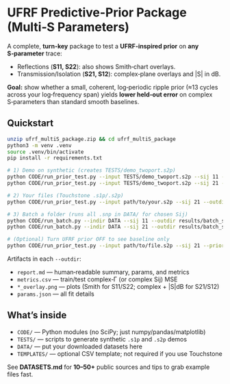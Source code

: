 # UFRF Predictive-Prior Package (Multi‑S Parameters)

A complete, **turn‑key** package to test a **UFRF-inspired prior** on **any S‑parameter** trace:
- Reflections (**S11, S22**): also shows Smith‑chart overlays.
- Transmission/Isolation (**S21, S12**): complex‑plane overlays and |S| in dB.

**Goal:** show whether a small, coherent, log‑periodic ripple prior (≈13 cycles across your log‑frequency span)
yields **lower held‑out error** on complex S‑parameters than standard smooth baselines.

## Quickstart

```bash
unzip ufrf_multiS_package.zip && cd ufrf_multiS_package
python3 -m venv .venv
source .venv/bin/activate
pip install -r requirements.txt

# 1) Demo on synthetic (creates TESTS/demo_twoport.s2p)
python CODE/run_prior_test.py --input TESTS/demo_twoport.s2p --sij 11 --outdir results/demo_s11
python CODE/run_prior_test.py --input TESTS/demo_twoport.s2p --sij 21 --outdir results/demo_s21

# 2) Your files (Touchstone .s1p/.s2p)
python CODE/run_prior_test.py --input path/to/your.s2p --sij 21 --outdir results/your_s21

# 3) Batch a folder (runs all .snp in DATA/ for chosen Sij)
python CODE/run_batch.py --indir DATA --sij 11 --outdir results/batch_s11
python CODE/run_batch.py --indir DATA --sij 21 --outdir results/batch_s21

# (Optional) Turn UFRF prior OFF to see baseline only
python CODE/run_prior_test.py --input path/to/file.s2p --sij 21 --prior off --outdir results/baseline_only
```

Artifacts in each `--outdir`:
- `report.md` — human‑readable summary, params, and metrics
- `metrics.csv` — train/test complex‑Γ (or complex Sij) MSE
- `*_overlay.png` — plots (Smith for S11/S22; complex + |S|dB for S21/S12)
- `params.json` — all fit details

## What’s inside
- `CODE/` — Python modules (no SciPy; just numpy/pandas/matplotlib)
- `TESTS/` — scripts to generate synthetic `.s1p` and `.s2p` demos
- `DATA/` — put your downloaded datasets here
- `TEMPLATES/` — optional CSV template; not required if you use Touchstone

See **DATASETS.md** for **10–50+** public sources and tips to grab example files fast.
